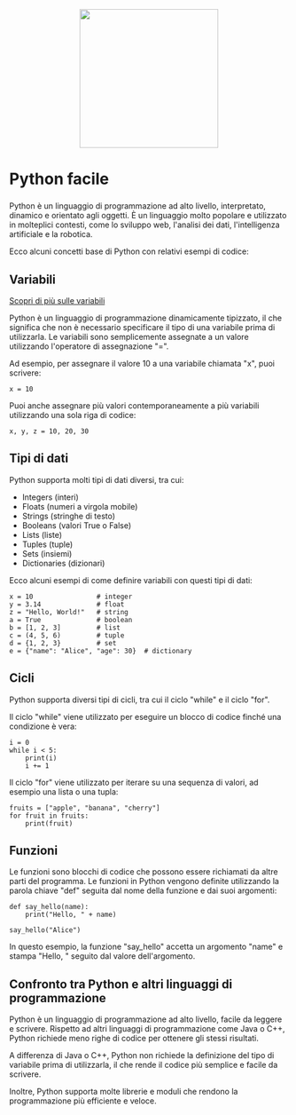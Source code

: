 <div align="center">
  <img height="250" src="https://upload.wikimedia.org/wikipedia/commons/thumb/c/c3/Python-logo-notext.svg/935px-Python-logo-notext.svg.png"  />
</div>

###

<h1 align="left">Python facile</h1>

###

Python è un linguaggio di programmazione ad alto livello, interpretato, dinamico e orientato agli oggetti. È un linguaggio molto popolare e utilizzato in molteplici contesti, come lo sviluppo web, l'analisi dei dati, l'intelligenza artificiale e la robotica.

Ecco alcuni concetti base di Python con relativi esempi di codice:

## Variabili

[Scopri di più sulle variabili](https://github.com/onlyymax/PythonBase/blob/main/VARIABILI.md)

Python è un linguaggio di programmazione dinamicamente tipizzato, il che significa che non è necessario specificare il tipo di una variabile prima di utilizzarla. Le variabili sono semplicemente assegnate a un valore utilizzando l'operatore di assegnazione "=".

Ad esempio, per assegnare il valore 10 a una variabile chiamata "x", puoi scrivere:

```
x = 10
```

Puoi anche assegnare più valori contemporaneamente a più variabili utilizzando una sola riga di codice:

```
x, y, z = 10, 20, 30
```

## Tipi di dati

Python supporta molti tipi di dati diversi, tra cui:

- Integers (interi)
- Floats (numeri a virgola mobile)
- Strings (stringhe di testo)
- Booleans (valori True o False)
- Lists (liste)
- Tuples (tuple)
- Sets (insiemi)
- Dictionaries (dizionari)

Ecco alcuni esempi di come definire variabili con questi tipi di dati:

```
x = 10                # integer
y = 3.14              # float
z = "Hello, World!"   # string
a = True              # boolean
b = [1, 2, 3]         # list
c = (4, 5, 6)         # tuple
d = {1, 2, 3}         # set
e = {"name": "Alice", "age": 30}  # dictionary
```

## Cicli

Python supporta diversi tipi di cicli, tra cui il ciclo "while" e il ciclo "for".

Il ciclo "while" viene utilizzato per eseguire un blocco di codice finché una condizione è vera:

```
i = 0
while i < 5:
    print(i)
    i += 1
```

Il ciclo "for" viene utilizzato per iterare su una sequenza di valori, ad esempio una lista o una tupla:

```
fruits = ["apple", "banana", "cherry"]
for fruit in fruits:
    print(fruit)
```

## Funzioni

Le funzioni sono blocchi di codice che possono essere richiamati da altre parti del programma. Le funzioni in Python vengono definite utilizzando la parola chiave "def" seguita dal nome della funzione e dai suoi argomenti:

```
def say_hello(name):
    print("Hello, " + name)

say_hello("Alice")
```

In questo esempio, la funzione "say_hello" accetta un argomento "name" e stampa "Hello, " seguito dal valore dell'argomento.

## Confronto tra Python e altri linguaggi di programmazione

Python è un linguaggio di programmazione ad alto livello, facile da leggere e scrivere. Rispetto ad altri linguaggi di programmazione come Java o C++, Python richiede meno righe di codice per ottenere gli stessi risultati.

A differenza di Java o C++, Python non richiede la definizione del tipo di variabile prima di utilizzarla, il che rende il codice più semplice e facile da scrivere.

Inoltre, Python supporta molte librerie e moduli che rendono la programmazione più efficiente e veloce.
